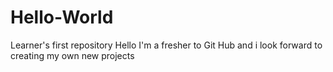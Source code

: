 # Hello-World
Learner's first repository
Hello I'm a fresher to Git Hub and i look forward to creating my own new projects

